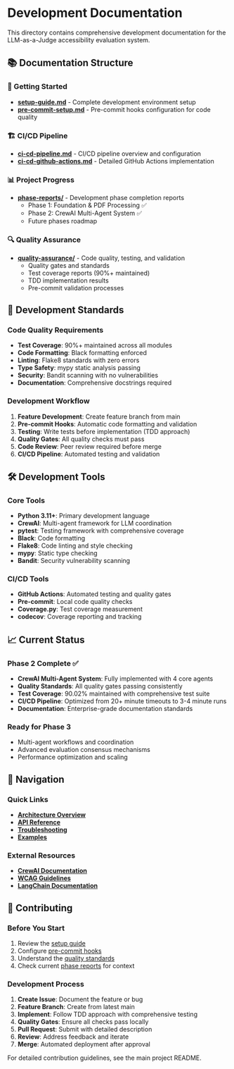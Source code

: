 # Development Documentation

This directory contains comprehensive development documentation for the LLM-as-a-Judge accessibility evaluation system.

## 📚 Documentation Structure

### 🚀 Getting Started
- **[setup-guide.md](./setup-guide.md)** - Complete development environment setup
- **[pre-commit-setup.md](./pre-commit-setup.md)** - Pre-commit hooks configuration for code quality

### 🏗️ CI/CD Pipeline  
- **[ci-cd-pipeline.md](./ci-cd-pipeline.md)** - CI/CD pipeline overview and configuration
- **[ci-cd-github-actions.md](./ci-cd-github-actions.md)** - Detailed GitHub Actions implementation

### 📊 Project Progress
- **[phase-reports/](./phase-reports/)** - Development phase completion reports
  - Phase 1: Foundation & PDF Processing ✅
  - Phase 2: CrewAI Multi-Agent System ✅
  - Future phases roadmap

### 🔍 Quality Assurance
- **[quality-assurance/](./quality-assurance/)** - Code quality, testing, and validation
  - Quality gates and standards
  - Test coverage reports (90%+ maintained)
  - TDD implementation results
  - Pre-commit validation processes

## 🎯 Development Standards

### Code Quality Requirements
- **Test Coverage**: 90%+ maintained across all modules
- **Code Formatting**: Black formatting enforced
- **Linting**: Flake8 standards with zero errors
- **Type Safety**: mypy static analysis passing
- **Security**: Bandit scanning with no vulnerabilities
- **Documentation**: Comprehensive docstrings required

### Development Workflow
1. **Feature Development**: Create feature branch from main
2. **Pre-commit Hooks**: Automatic code formatting and validation
3. **Testing**: Write tests before implementation (TDD approach)
4. **Quality Gates**: All quality checks must pass
5. **Code Review**: Peer review required before merge
6. **CI/CD Pipeline**: Automated testing and validation

## 🛠️ Development Tools

### Core Tools
- **Python 3.11+**: Primary development language
- **CrewAI**: Multi-agent framework for LLM coordination
- **pytest**: Testing framework with comprehensive coverage
- **Black**: Code formatting
- **Flake8**: Code linting and style checking
- **mypy**: Static type checking
- **Bandit**: Security vulnerability scanning

### CI/CD Tools
- **GitHub Actions**: Automated testing and quality gates
- **Pre-commit**: Local code quality checks
- **Coverage.py**: Test coverage measurement
- **codecov**: Coverage reporting and tracking

## 📈 Current Status

### Phase 2 Complete ✅
- **CrewAI Multi-Agent System**: Fully implemented with 4 core agents
- **Quality Standards**: All quality gates passing consistently
- **Test Coverage**: 90.02% maintained with comprehensive test suite
- **CI/CD Pipeline**: Optimized from 20+ minute timeouts to 3-4 minute runs
- **Documentation**: Enterprise-grade documentation standards

### Ready for Phase 3
- Multi-agent workflows and coordination
- Advanced evaluation consensus mechanisms
- Performance optimization and scaling

## 🔗 Navigation

### Quick Links
- **[Architecture Overview](../architecture/system-overview.md)**
- **[API Reference](../api-reference/)**
- **[Troubleshooting](../troubleshooting/)**
- **[Examples](../examples/)**

### External Resources
- **[CrewAI Documentation](https://docs.crewai.com/)**
- **[WCAG Guidelines](https://www.w3.org/WAI/WCAG21/quickref/)**
- **[LangChain Documentation](https://python.langchain.com/)**

## 🤝 Contributing

### Before You Start
1. Review the [setup guide](./setup-guide.md)
2. Configure [pre-commit hooks](./pre-commit-setup.md)
3. Understand the [quality standards](./quality-assurance/)
4. Check current [phase reports](./phase-reports/) for context

### Development Process
1. **Create Issue**: Document the feature or bug
2. **Feature Branch**: Create from latest main
3. **Implement**: Follow TDD approach with comprehensive testing
4. **Quality Gates**: Ensure all checks pass locally
5. **Pull Request**: Submit with detailed description
6. **Review**: Address feedback and iterate
7. **Merge**: Automated deployment after approval

For detailed contribution guidelines, see the main project README.
